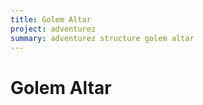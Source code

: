 ```yaml
---
title: Golem Altar
project: adventurez
summary: adventurez structure golem altar
---
```

# Golem Altar